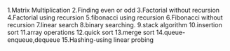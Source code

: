 1.Matrix Multiplication
2.Finding even or odd
3.Factorial without recursion
4.Factorial using recursion
5.fibonacci using recursion
6.Fibonacci without recursion
7.linear search
8.binary searching. 
9.stack algorithm
10.insertion sort
11.array operations
12.quick sort
13.merge sort
14.queue-enqueue,dequeue
15.Hashing-using linear probing
